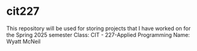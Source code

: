# cit227
This repository will be used for storing projects that I have worked on for the Spring 2025 semester
Class:
CIT - 227-Applied Programming
Name:
Wyatt McNeil
